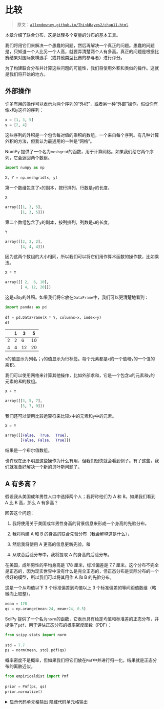 # 比较

> 原文：[`allendowney.github.io/ThinkBayes2/chap11.html`](https://allendowney.github.io/ThinkBayes2/chap11.html)

本章介绍了联合分布，这是处理多个变量的分布的基本工具。

我们将用它们来解决一个愚蠢的问题，然后再解决一个真正的问题。愚蠢的问题是，只知道一个人比另一个人高，就要弄清楚两个人有多高。真正的问题是根据比赛结果对国际象棋选手（或其他类型比赛的参与者）进行评分。

为了构建联合分布并计算这些问题的可能性，我们将使用外积和类似的操作。这就是我们将开始的地方。

## 外部操作

许多有用的操作可以表示为两个序列的“外积”，或者另一种“外部”操作。假设你有像`x`和`y`这样的序列：

```py
x = [1, 3, 5]
y = [2, 4] 
```

这些序列的外积是一个包含每对值的乘积的数组，一个来自每个序列。有几种计算外积的方法，但我认为最通用的一种是“网格”。

NumPy 提供了一个名为`meshgrid`的函数，用于计算网格。如果我们给它两个序列，它会返回两个数组。

```py
import numpy as np

X, Y = np.meshgrid(x, y) 
```

第一个数组包含了`x`的副本，按行排列，行数是`y`的长度。

```py
X 
```

```py
array([[1, 3, 5],
       [1, 3, 5]]) 
```

第二个数组包含了`y`的副本，按列排列，列数是`x`的长度。

```py
Y 
```

```py
array([[2, 2, 2],
       [4, 4, 4]]) 
```

因为这两个数组的大小相同，所以我们可以将它们用作算术函数的操作数，比如乘法。

```py
X * Y 
```

```py
array([[ 2,  6, 10],
       [ 4, 12, 20]]) 
```

这是`x`和`y`的外积。如果我们将它放在`DataFrame`中，我们可以更清楚地看到：

```py
import pandas as pd

df = pd.DataFrame(X * Y, columns=x, index=y)
df 
```

|  | 1 | 3 | 5 |
| --- | --- | --- | --- |
| 2 | 2 | 6 | 10 |
| 4 | 4 | 12 | 20 |

`x`的值显示为列名；`y`的值显示为行标签。每个元素都是`x`的一个值和`y`的一个值的乘积。

我们可以使用网格来计算其他操作，比如外部求和，它是一个包含`x`的元素和`y`的元素的*和*的数组。

```py
X + Y 
```

```py
array([[3, 5, 7],
       [5, 7, 9]]) 
```

我们还可以使用比较运算符来比较`x`中的元素和`y`中的元素。

```py
X > Y 
```

```py
array([[False,  True,  True],
       [False, False,  True]]) 
```

结果是一个布尔值数组。

也许现在还不明显这些操作为什么有用，但我们很快就会看到例子。有了这些，我们就准备好解决一个新的贝叶斯问题了。

## A 有多高？

假设我从美国成年男性人口中选择两个人；我将称他们为 A 和 B。如果我们看到 A 比 B 高，那么 A 有多高？

回答这个问题：

1.  我将使用关于美国成年男性身高的背景信息来形成一个身高的先验分布，

1.  我将构建 A 和 B 的身高的联合先验分布（我会解释这是什么），

1.  然后我将使用 A 更高的信息更新先验，和

1.  从联合后验分布中，我将提取 A 的身高的后验分布。

在美国，成年男性的平均身高是 178 厘米，标准偏差是 7.7 厘米。这个分布不完全是正态的，因为现实世界中没有什么是完全正态的，但正态分布是实际分布的一个很好的模型，所以我们可以将其用作 A 和 B 的先验分布。

这是一个从均值以下 3 个标准偏差到均值以上 3 个标准偏差的等间距值数组（略微向上取整）。

```py
mean = 178
qs = np.arange(mean-24, mean+24, 0.5) 
```

SciPy 提供了一个名为`norm`的函数，它表示具有给定均值和标准差的正态分布，并提供了`pdf`，用于评估正态分布的概率密度函数（PDF）：

```py
from scipy.stats import norm

std = 7.7
ps = norm(mean, std).pdf(qs) 
```

概率密度不是概率，但如果我们将它们放在`Pmf`中并进行归一化，结果就是正态分布的离散近似。

```py
from empiricaldist import Pmf

prior = Pmf(ps, qs)
prior.normalize() 
```

<details class="hide below-input"><summary aria-label="Toggle hidden content">显示代码单元格输出 隐藏代码单元格输出</summary>

```py
1.9963309462450582 
```</details>

就是这个样子。

<details class="hide above-input"><summary aria-label="Toggle hidden content">显示代码单元格源代码 隐藏代码单元格源代码</summary>

```py
from utils import decorate

prior.plot(style='--', color='C5')

decorate(xlabel='Height in cm',
         ylabel='PDF',
         title='Approximate distribution of height for men in U.S.') 
```</details> ![_images/ca73e5bb11900fb220f2fcf00c59faa78a261d27061d28a6802ff728177ec277.png](img/842397321283c90d3ac254aad8cf71a3.png)

这个分布代表了我们在考虑`A`比`B`高的数据之前对`A`和`B`的身高的信念。

## 联合分布

下一步是构建一个代表每对身高概率的分布，这被称为联合分布。联合分布的元素是

$$P(A_x~\mathrm{and}~B_y)$$

即`A`为$x$厘米高，`B`为$y$厘米高的概率，对于所有的$x$和$y$值。

此时我们对`A`和`B`的了解是，他们是美国的男性居民，所以他们的身高是独立的；也就是说，知道`A`的身高并不会提供关于`B`身高的额外信息。

在这种情况下，我们可以这样计算联合概率：

$$P(A_x~\mathrm{and}~B_y) = P(A_x)~P(B_y)$$

每个联合概率是从`x`的分布中的一个元素和从`y`的分布中的一个元素的乘积。

因此，如果我们有代表`A`和`B`身高分布的`Pmf`对象，我们可以通过计算每个`Pmf`中概率的外积来计算联合分布。

以下函数接受两个`Pmf`对象，并返回一个代表联合分布的`DataFrame`。

```py
def make_joint(pmf1, pmf2):
  """Compute the outer product of two Pmfs."""
    X, Y = np.meshgrid(pmf1, pmf2)
    return pd.DataFrame(X * Y, columns=pmf1.qs, index=pmf2.qs) 
```

结果中的列名是来自`pmf1`的数量；行标签是来自`pmf2`的数量。

在这个例子中，`A`和`B`的先验分布是相同的，所以我们可以这样计算联合先验分布：

```py
joint = make_joint(prior, prior)
joint.shape 
```

```py
(96, 96) 
```

结果是一个`DataFrame`，`A`的可能身高沿着列，`B`的可能身高沿着行，联合概率作为元素。

如果先验被归一化，联合先验也将被归一化。

```py
joint.to_numpy().sum() 
```

```py
1.0 
```

为了计算所有元素的和，我们在调用`sum`之前将`DataFrame`转换为 NumPy 数组。否则，`DataFrame.sum`会计算列的和并返回一个`Series`。

<details class="hide above-input"><summary aria-label="Toggle hidden content">显示代码单元格内容 隐藏代码单元格内容</summary>

```py
series = joint.sum()
series.shape 
```

```py
(96,) 
```</details>

## 可视化联合分布

以下函数使用`pcolormesh`来绘制联合分布。

```py
import matplotlib.pyplot as plt

def plot_joint(joint, cmap='Blues'):
  """Plot a joint distribution with a color mesh."""
    vmax = joint.to_numpy().max() * 1.1
    plt.pcolormesh(joint.columns, joint.index, joint, 
                   cmap=cmap,
                   vmax=vmax,
                   shading='nearest')
    plt.colorbar()

    decorate(xlabel='A height in cm',
             ylabel='B height in cm') 
```

这就是联合先验分布的样子。

<details class="hide above-input"><summary aria-label="Toggle hidden content">显示代码单元格源代码 隐藏代码单元格源代码</summary>

```py
plot_joint(joint)
decorate(title='Joint prior distribution of height for A and B') 
```</details> ![_images/f4c3236924afef3c39503dafbc9d23c4e950f98938d2b64e7e5461f4fc52d85a.png](img/50137dcd91919d400df5e3a4c6cf4909.png)

正如你所期望的，概率在均值附近最高（最暗），离均值越远就会下降。

可视化联合分布的另一种方法是等高线图。

```py
def plot_contour(joint):
  """Plot a joint distribution with a contour."""
    plt.contour(joint.columns, joint.index, joint,
                linewidths=2)
    decorate(xlabel='A height in cm',
             ylabel='B height in cm') 
```

<details class="hide above-input"><summary aria-label="Toggle hidden content">显示代码单元格源代码 隐藏代码单元格源代码</summary>

```py
plot_contour(joint)
decorate(title='Joint prior distribution of height for A and B') 
```</details> ![_images/b4d3a7f39be8b93f5a7bacd586ef2059900eafc9a11921af83552d1fc42549f2.png](img/de6e192d2a8a5c8f91d2cfeda116fb8a.png)

每条线代表相等概率的水平。

## 可能性

现在我们有了一个联合先验分布，我们可以用数据来更新它，即`A`比`B`高。

联合分布中的每个元素代表了关于`A`和`B`身高的假设。要计算每对数量的可能性，我们可以从先验中提取列名和行标签，就像这样：

```py
x = joint.columns
y = joint.index 
```

然后使用它们来计算一个网格。

```py
X, Y = np.meshgrid(x, y) 
```

`X`包含`x`中的数量的副本，这些是`A`可能的身高。`Y`包含`y`中的数量的副本，这些是`B`可能的身高。

如果我们比较`X`和`Y`，结果是一个布尔数组：

```py
A_taller = (X > Y)
A_taller.dtype 
```

```py
dtype('bool') 
```

为了计算可能性，我将使用`np.where`来创建一个数组，其中`A_taller`为`True`的地方为`1`，其他地方为`0`。

```py
a = np.where(A_taller, 1, 0) 
```

为了可视化这个似然数组，我将把它放入一个`DataFrame`中，其中`x`的值作为列名，`y`的值作为行标签。

```py
likelihood = pd.DataFrame(a, index=x, columns=y) 
```

它看起来是这样的：

<details class="hide above-input"><summary aria-label="Toggle hidden content">显示代码单元格源代码 隐藏代码单元格源代码</summary>

```py
plot_joint(likelihood, cmap='Oranges')
decorate(title='Likelihood of A>B') 
```</details> ![_images/a7ddc31653415039de483cb2cc71bb15c2a5158cfc374e50d7907a3be3aa16eb.png](img/f1a899cd5882c5643e9cee128afa8c48f.png)

数据的似然是`X > Y`的地方为 1，其他地方为 0。

## 更新

我们有一个先验，我们有一个似然，我们准备好更新了。像往常一样，未归一化的后验是先验和似然的乘积。

```py
posterior = joint * likelihood 
```

我将使用以下函数来归一化后验：

```py
def normalize(joint):
  """Normalize a joint distribution."""
    prob_data = joint.to_numpy().sum()
    joint /= prob_data
    return prob_data 
```

```py
normalize(posterior) 
```

<details class="hide below-input"><summary aria-label="Toggle hidden content">显示代码单元格输出 隐藏代码单元格输出</summary>

```py
0.49080747821526977 
```</details>

这是它的样子。

<details class="hide above-input"><summary aria-label="Toggle hidden content">显示代码单元格源代码 隐藏代码单元格源代码</summary>

```py
plot_joint(posterior)
decorate(title='Joint posterior distribution of height for A and B') 
```</details> ![_images/723b56c47afd3491992a957f204dd91d2d37db9e9eb60809483a62112d9d82d8.png](img/e58153ae31d610b7a67c24ce582a2d76.png)

所有`B`比`A`高的对都被消除了。后验的其余部分看起来与先验相同，只是已经被重新归一化。

## 边缘分布

联合后验分布表示了我们对`A`和`B`的身高的信念，考虑到先验分布和`A`更高的信息。

从这个联合分布中，我们可以计算`A`和`B`的后验分布。要了解如何做到这一点，让我们从一个更简单的问题开始。

假设我们想知道`A`身高为 180 厘米的概率。我们可以从联合分布中选择`x=180`的列。

```py
column = posterior[180]
column.head() 
```

```py
154.0    0.000010
154.5    0.000013
155.0    0.000015
155.5    0.000019
156.0    0.000022
Name: 180.0, dtype: float64 
```

这一列包含了所有`x=180`的后验概率；如果我们把它们加起来，我们就得到了`A`身高为 180 厘米的总概率。

```py
column.sum() 
```

```py
0.03017221271570807 
```

大约是 3%。

现在，要获得`A`的身高的后验分布，我们可以将所有列相加，就像这样：

```py
column_sums = posterior.sum(axis=0)
column_sums.head() 
```

```py
154.0    0.000000e+00
154.5    1.012260e-07
155.0    2.736152e-07
155.5    5.532519e-07
156.0    9.915650e-07
dtype: float64 
```

参数`axis=0`表示我们要将列相加。

结果是一个包含`A`的每个可能身高及其概率的`Series`。换句话说，这是`A`的身高分布。

我们可以这样放入`Pmf`中：

```py
marginal_A = Pmf(column_sums) 
```

当我们从联合分布中提取单个变量的分布时，结果称为**边缘分布**。这个名字来自一个常见的可视化，它在中间显示联合分布，边缘分布在边缘显示。

这是`A`的边缘分布的样子：

<details class="hide above-input"><summary aria-label="Toggle hidden content">显示代码单元格源代码 隐藏代码单元格源代码</summary>

```py
marginal_A.plot(label='Posterior for A')

decorate(xlabel='Height in cm',
         ylabel='PDF',
         title='Posterior distribution for A') 
```</details> ![_images/11645c6bdd4ed1339103397c3d1fadddf4c4a6d0a5a19bf0d76a844f7a4072da.png](img/08933f4fb6676b92895827e2c0334987.png)

类似地，我们可以通过将行相加并将结果放入`Pmf`中来获得`B`的身高的后验分布。

```py
row_sums = posterior.sum(axis=1)
marginal_B = Pmf(row_sums) 
```

这是它的样子。

```py
marginal_B.plot(label='Posterior for B', color='C1')

decorate(xlabel='Height in cm',
         ylabel='PDF',
         title='Posterior distribution for B') 
```

![_images/ef59d833b4aa535c0d626935665b387c157495060b480d5c9c3ff175d66a065e.png](img/6ecdeb135d436cc037b65a5e88d8379b.png)

让我们把这一节的代码放在一个函数中：

```py
def marginal(joint, axis):
  """Compute a marginal distribution."""
    return Pmf(joint.sum(axis=axis)) 
```

`marginal`的参数是一个联合分布和一个轴编号：

+   如果 `axis=0`，它返回第一个变量（x 轴上的变量）的边际；

+   如果 `axis=1`，它返回第二个变量（y 轴上的变量）的边缘。

因此，我们可以这样计算两个边缘：

```py
marginal_A = marginal(posterior, axis=0)
marginal_B = marginal(posterior, axis=1) 
```

这是它们的样子，以及先验。

<details class="hide above-input"><summary aria-label="Toggle hidden content">显示代码单元格源代码 隐藏代码单元格源代码</summary>

```py
prior.plot(style='--', label='Prior', color='C5')
marginal_A.plot(label='Posterior for A')
marginal_B.plot(label='Posterior for B')

decorate(xlabel='Height in cm',
         ylabel='PDF',
         title='Prior and posterior distributions for A and B') 
```</details> ![_images/c7bcc6133ef1b03fe8ddbbbeb64d1c0f2a18cd4e302df47b5c51a535dff784a4.png](img/9ce2b6bed61876bfb802d372502d39fc.png)

正如你所预期的，`A`的后验分布向右移动，`B`的后验分布向左移动。

我们可以通过计算后验均值来总结结果：

```py
prior.mean() 
```

```py
177.99516026921506 
```

```py
print(marginal_A.mean(), marginal_B.mean()) 
```

```py
182.3872812342168 173.6028600023339 
```

基于`A`比`B`高的观察，我们倾向于相信`A`比平均身高稍高，而`B`则稍矮。

注意，后验分布比先验分布略窄。我们可以通过计算它们的标准差来量化。

```py
prior.std() 
```

```py
7.624924796641578 
```

```py
print(marginal_A.std(), marginal_B.std()) 
```

```py
6.270461177645469 6.280513548175111 
```

后验分布的标准差略小，这意味着在比较后，我们对`A`和`B`的身高更加确定。

## 条件后验

现在假设我们测量`A`，发现他身高 170 厘米。这对我们有什么影响呢？

在联合分布中，每一列对应`A`可能的身高。我们可以这样选择对应于 170 厘米身高的列：

```py
column_170 = posterior[170] 
```

结果是一个代表`B`可能身高及其相对可能性的`Series`。这些可能性没有被归一化，但我们可以这样归一化它们：

```py
cond_B = Pmf(column_170)
cond_B.normalize() 
```

```py
0.004358061205454471 
```

通过默认情况下，制作`Pmf`会复制数据，因此我们可以在不影响`column_170`或`posterior`的情况下对`cond_B`进行归一化。结果是给定`A`身高为 170 厘米的`B`的条件分布。

这就是它的样子：

<details class="hide above-input"><summary aria-label="Toggle hidden content">显示代码单元格源代码 隐藏代码单元格源代码</summary>

```py
prior.plot(style='--', label='Prior', color='C5')
marginal_B.plot(label='Posterior for B', color='C1')
cond_B.plot(label='Conditional posterior for B', 
            color='C4')

decorate(xlabel='Height in cm',
         ylabel='PDF',
         title='Prior, posterior and conditional distribution for B') 
```</details> ![_images/86c7afe0d535a76684f4ffc0dcabfae8d82c40210bbbd0297a63e924ba9891b9.png](img/6be7fd8c5145c981f4bfc9e1b14d77c3.png)

条件后验分布被截断在 170 厘米，因为我们已经确定`B`比`A`矮，而`A`是 170 厘米。

## 依赖和独立

当我们构建联合先验分布时，我说`A`和`B`的身高是独立的，这意味着知道其中一个不会提供关于另一个的信息。换句话说，条件概率$P(A_x | B_y)$与无条件概率$P(A_x)$相同。

但在后验分布中，$A$和$B$不是独立的。如果我们知道`A`比`B`高，并且我们知道`A`有多高，那么这就给了我们关于`B`的信息。

我们刚刚计算的条件分布展示了这种依赖关系。

## 总结

在本章中，我们从“外部”操作开始，比如外积，用它来构建联合分布。

一般来说，你不能从两个边缘分布构建联合分布，但在分布独立的特殊情况下，你可以。

我们扩展了贝叶斯更新过程，并将其应用于联合分布。然后从后验联合分布中提取了边缘后验分布和条件后验分布。

作为练习，你将有机会将相同的过程应用于一个稍微困难但更有用的问题，根据比赛结果更新国际象棋选手的等级。

## 练习

**练习：**根据前面例子的结果，计算给定`B`身高为 180 厘米时`A`的后验条件分布。

提示：使用`loc`从`DataFrame`中选择一行。

<details class="hide above-input"><summary aria-label="Toggle hidden content">显示代码单元格内容 隐藏代码单元格内容</summary>

```py
# Solution

# Select a row from the posterior and normalize it

row_180 = posterior.loc[180]
cond_A = Pmf(row_180)
cond_A.normalize() 
```

```py
0.019669089649708035 
```</details> <details class="hide above-input"><summary aria-label="Toggle hidden content">显示代码单元格内容 隐藏代码单元格内容</summary>

```py
# Solution

# Here's what it looks like

cond_A.plot(label='Posterior for A given B=180', color='C4')
decorate(xlabel='Height in cm',
         ylabel='PDF',
         title='Conditional distribution for A') 
```

![_images/a055ca5045f355b7243323c26f627d5789ef38a780aeb10f2257adf1fbc67ffa.png](img/4523d653e69d7a8875570cb68998c64e.png)</details>

**练习：**假设我们已经确定`A`比`B`高，但我们不知道`B`有多高。现在我们选择一个随机女性`C`，发现她比`A`矮至少 15 厘米。计算`A`和`C`的身高的后验分布。

美国女性的平均身高为 163 厘米；标准差为 7.3 厘米。

<details class="hide above-input"><summary aria-label="Toggle hidden content">显示代码单元格内容隐藏代码单元格内容</summary>

```py
# Solution

# Here's a prior distribution for the height of
# a randomly chosen woman

mean = 163
qs = np.arange(mean-24, mean+24, 0.5)

std = 7.3
ps = norm(mean, std).pdf(qs)

prior_C = Pmf(ps, qs)
prior_C.normalize() 
```

```py
1.997970387889823 
```</details> <details class="hide above-input"><summary aria-label="Toggle hidden content">显示代码单元格内容隐藏代码单元格内容</summary>

```py
# Solution

# Here's the joint prior for A and C

joint_AC = make_joint(marginal_A, prior_C)
joint_AC.shape 
```

```py
(96, 96) 
```</details> <details class="hide above-input"><summary aria-label="Toggle hidden content">显示代码单元格内容隐藏代码单元格内容</summary>

```py
# Solution

# To compute the likelihood of the data, we'll
# use a meshgrid

x = joint_AC.columns
y = joint_AC.index
X, Y = np.meshgrid(x, y)
a = np.where(X-Y>=15, 1, 0)
likelihood_AC = pd.DataFrame(a, index=y, columns=x) 
```</details> <details class="hide above-input"><summary aria-label="Toggle hidden content">显示代码单元格内容隐藏代码单元格内容</summary>

```py
# Solution

# Here's what the likelihood looks like

plot_joint(likelihood_AC, cmap='Oranges')
decorate(ylabel='C height in cm',
         title='Likelihood of A-C>=15') 
```

![_images/b4ce9f2bd62a61e3311858008a797a4a2efc2cc8ea61be3110d7325ab9da910a.png](img/d46bdea7dd841a7a636527b54e8fd124.png)</details><details class="hide above-input"><summary aria-label="Toggle hidden content">显示代码单元格内容隐藏代码单元格内容</summary>

```py
# Solution

# Here's the update

posterior_AC = joint_AC * likelihood_AC
normalize(posterior_AC) 
```

```py
0.6839061829242195 
```</details> <details class="hide above-input"><summary aria-label="Toggle hidden content">显示代码单元格内容隐藏代码单元格内容</summary>

```py
# Solution

# And the joint posterior

plot_joint(posterior_AC)
decorate(ylabel='C height in cm',
         title='Joint posterior distribution of height for A and C') 
```

![_images/290c2532c346858d5fc6608b0600e846e626a337ce17a947207b2272b1fc8c31.png](img/d1f82ed4fd480d24a85262be0004309e.png)</details><details class="hide above-input"><summary aria-label="Toggle hidden content">显示代码单元格内容隐藏代码单元格内容</summary>

```py
# Solution

# Here are the marginal posterior distributions

marginal_AC = marginal(posterior_AC, axis=0)
marginal_C = marginal(posterior_AC, axis=1) 
```</details> <details class="hide above-input"><summary aria-label="Toggle hidden content">显示代码单元格内容隐藏代码单元格内容</summary>

```py
# Solution

# And here's what they look like

prior_C.plot(style='--', label='Prior for C', color='C5')
marginal_C.plot(label='Posterior for C', color='C2')
marginal_AC.plot(label='Posterior for A', color='C0')

decorate(xlabel='Height in cm',
         ylabel='PDF',
         title='Prior and posterior distributions for A and C') 
```

![_images/430a2c38b379b815ec316af7c3f25e645b7614fce48de46ed7e4932f3f0e470d.png](img/42e2c27461adc54b23f5693da2875560.png)</details>

练习：[Elo 评级系统](https://en.wikipedia.org/wiki/Elo_rating_system)是一种量化国际象棋等游戏玩家技能水平的方法。

它基于玩家评级和游戏结果之间关系的模型。具体来说，如果$R_A$是玩家`A`的评级，$R_B$是玩家`B`的评级，那么`A`击败`B`的概率由[逻辑函数](https://en.wikipedia.org/wiki/Logistic_function)给出：

$$P(\mathrm{A~beats~B}) = \frac{1}{1 + 10^{(R_B-R_A)/400}}$$

参数 10 和 400 是确定评级范围的任意选择。在国际象棋中，范围是从 100 到 2800。

注意，获胜的概率仅取决于排名的差异。例如，如果$R_A$超过$R_B$100 分，`A`获胜的概率是

```py
1 / (1 + 10**(-100/400)) 
```

```py
0.6400649998028851 
```

假设`A`当前评级为 1600，但我们不确定其准确性。我们可以用均值为 1600，标准差为 100 的正态分布描述他们的真实评级，以表明我们的不确定性。

假设`B`当前评级为 1800，不确定性水平相同。

然后`A`和`B`进行比赛，`A`获胜。我们应该如何更新他们的评级？

回答这个问题：

1.  为`A`和`B`构建先验分布。

1.  使用它们构建联合分布，假设先验分布是独立的。

1.  使用上面的逻辑函数计算每个联合假设下结果的似然。

1.  使用联合先验和似然来计算联合后验。

1.  提取并绘制`A`和`B`的边际后验。

1.  计算`A`和`B`的后验均值。根据这个结果，他们的评级应该改变多少？

<details class="hide above-input"><summary aria-label="Toggle hidden content">显示代码单元格内容隐藏代码单元格内容</summary>

```py
# Solution

# Here are the priors for A and B

qs = np.arange(1300, 1900, 10)
ps = norm(1600, 100).pdf(qs)
prior_A_elo = Pmf(ps, qs)
prior_A_elo.normalize()

qs = np.arange(1500, 2100, 10)
ps = norm(1800, 100).pdf(qs)
prior_B_elo = Pmf(ps, qs)
prior_B_elo.normalize() 
```

```py
0.09972780668486173 
```</details> <details class="hide above-input"><summary aria-label="Toggle hidden content">显示代码单元格内容隐藏代码单元格内容</summary>

```py
# Solution

# Here's what the priors look like

prior_A_elo.plot(style='--', label='Prior for A')
prior_B_elo.plot(style='--', label='Prior for B')

decorate(xlabel='Elo rating',
         ylabel='PDF',
         title='Prior distributions for A and B') 
```

![_images/2b25e6e47c47b1066411fcbdc6fef1aa0ff264a2e1beedadbe5815e4455136f4.png](img/280d8fb1883c98dafa0ec36738513e7f.png)</details><details class="hide above-input"><summary aria-label="Toggle hidden content">显示代码单元格内容隐藏代码单元格内容</summary>

```py
# Solution

# Here is the joint prior distribution

joint_elo = make_joint(prior_A_elo, prior_B_elo)
joint_elo.shape 
```

```py
(60, 60) 
```</details> <details class="hide above-input"><summary aria-label="切换隐藏内容">显示代码单元格内容 隐藏代码单元格内容</summary>

```py
# Solution

# And here's what it looks like

plot_joint(joint_elo)
decorate(xlabel='A rating',
         ylabel='B rating') 
```

![_images/4de07e3466ba51067efc441c398a4adb3fbfb8765ba4be39d1efc16ef9d5b978.png](img/13dff45773fc776667e3b89755d738e6.png)</details><details class="hide above-input"><summary aria-label="切换隐藏内容">显示代码单元格内容 隐藏代码单元格内容</summary>

```py
# Solution

# Here's a meshgrid we can use to compute differences in rank

x = joint_elo.columns
y = joint_elo.index
X, Y = np.meshgrid(x, y)
diff = X - Y 
```</details> <details class="hide above-input"><summary aria-label="切换隐藏内容">显示代码单元格内容 隐藏代码单元格内容</summary>

```py
# Solution

# And here are the likelihoods

a = 1 / (1 + 10**(-diff/400))
likelihood_elo = pd.DataFrame(a, columns=x, index=y)

plot_joint(likelihood_elo, cmap='Oranges')   
decorate(xlabel='A rating',
         ylabel='B rating') 
```

![_images/e573c4ecda87b84b46b2defc2095974c362e25698723e9b1c4da8b119b4c5d0e.png](img/39ffb67774814afd090e41f44a028016.png)</details><details class="hide above-input"><summary aria-label="切换隐藏内容">显示代码单元格内容 隐藏代码单元格内容</summary>

```py
# Solution

# Here's the update

posterior_elo = joint_elo * likelihood_elo
normalize(posterior_elo) 
```

```py
0.2660426288107942 
```</details> <details class="hide above-input"><summary aria-label="切换隐藏内容">显示代码单元格内容 隐藏代码单元格内容</summary>

```py
# Solution

# Here's what the joint posterior looks like

plot_joint(posterior_elo)   
decorate(xlabel='A rating',
         ylabel='B rating') 
```

![_images/1addaf3d554c55605c5d2e75c3a5320a4b3a651b523f638cbd3350cca102486a.png](img/9b617d0fd9e53ed922c41f2de3006160.png)</details><details class="hide above-input"><summary aria-label="切换隐藏内容">显示代码单元格内容 隐藏代码单元格内容</summary>

```py
# Solution

# Here are the marginal posterior distributions

marginal_A_elo = marginal(posterior_elo, axis=0)
marginal_B_elo = marginal(posterior_elo, axis=1) 
```</details> <details class="hide above-input"><summary aria-label="切换隐藏内容">显示代码单元格内容 隐藏代码单元格内容</summary>

```py
# Solution

# Here's what they look like

marginal_A_elo.plot(label='Posterior for A')
marginal_B_elo.plot(label='Posterior for B')

decorate(xlabel='Elo rating',
         ylabel='PDF',
         title='Posterior distributions for A and B') 
```

![_images/755763efb7d6c6063c18dd110c8b7d419592cfa700efaff6daa916d4c6d1cdc6.png](img/5c5653b529bbfc856a97da20c6edc1e2.png)</details><details class="hide above-input"><summary aria-label="切换隐藏内容">显示代码单元格内容 隐藏代码单元格内容</summary>

```py
# Solution

# Posterior means

marginal_A_elo.mean(), marginal_B_elo.mean() 
```

```py
(1636.648345528236, 1763.0203078793095) 
```</details> <details class="hide above-input"><summary aria-label="切换隐藏内容">显示代码单元格内容 隐藏代码单元格内容</summary>

```py
# Solution

# Posterior standard deviation

marginal_A_elo.std(), marginal_B_elo.std() 
```

```py
(95.34063582447712, 95.61569535990881) 
```</details>
